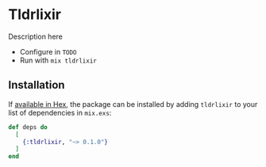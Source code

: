 # Tldrlixir

Description here

* Configure in `TODO`
* Run with `mix tldrlixir`

## Installation

If [available in Hex](https://hex.pm/docs/publish), the package can be installed
by adding `tldrlixir` to your list of dependencies in `mix.exs`:

```elixir
def deps do
  [
    {:tldrlixir, "~> 0.1.0"}
  ]
end
```
